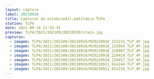 ```yaml
---
layout: capture
label: 20210910
title: Capturas da esta&ccedil;&atilde;o TLP4
station: TLP4
date: 2021-09-10 21:52:31
preview: TLP4/2021/202109/20210910/stack.jpg
capturas:
  - imagem: TLP4/2021/202109/20210910/M20210910_215231_TLP_4P.jpg
  - imagem: TLP4/2021/202109/20210910/M20210910_215954_TLP_4P.jpg
  - imagem: TLP4/2021/202109/20210910/M20210910_220407_TLP_4P.jpg
  - imagem: TLP4/2021/202109/20210910/M20210910_220419_TLP_4P.jpg
  - imagem: TLP4/2021/202109/20210910/M20210910_220457_TLP_4P.jpg
  - imagem: TLP4/2021/202109/20210910/M20210911_014144_TLP_4P.jpg
  - imagem: TLP4/2021/202109/20210910/M20210911_015218_TLP_4P.jpg
---
```

